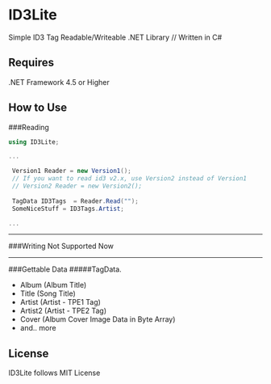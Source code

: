 ID3Lite
=======

Simple ID3 Tag Readable/Writeable .NET Library // Written in C#

Requires
--------


.NET Framework 4.5 or Higher

How to Use
-------
###Reading
```csharp
using ID3Lite;

...

 Version1 Reader = new Version1();
 // If you want to read id3 v2.x, use Version2 instead of Version1
 // Version2 Reader = new Version2();
 
 TagData ID3Tags  = Reader.Read("");
 SomeNiceStuff = ID3Tags.Artist;

...

```
-------
###Writing
Not Supported Now

-------
###Gettable Data
#####TagData.
* Album (Album Title)
* Title (Song Title) 
* Artist (Artist - TPE1 Tag)
* Artist2 (Artist - TPE2 Tag)
* Cover (Album Cover Image Data in Byte Array)
* and.. more

License
-------
ID3Lite follows MIT License


 

